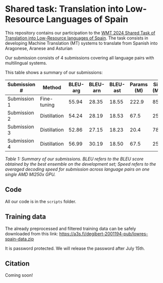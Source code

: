 # Shared task: Translation into Low-Resource Languages of Spain

This repository contains our participation to the [WMT 2024 Shared Task of Translation into Low-Resource languages of Spain](https://www2.statmt.org/wmt24/romance-task.html). The task consists in developing Machine Translation (MT) systems to translate from Spanish into Aragonese, Aranese and Asturian

Our submission consists of 4 submissions covering all language pairs with multilingual systems.

This table shows a summary of our submissions:

| Submission #  | Method        | BLEU-arg   | BLEU-arn   | BLEU-ast   | Params (M) | Size (MB) | Speed (s) |
|---------------|---------------|-------|-------|-------|-------|------------|-----------|
| Submission 1  | Fine-tuning   | 55.94 | 28.35 | 18.55 | 222.9 | 851        | 852.22    |
| Submission 2  | Distillation  | 54.24 | 28.19 | 18.53 | 67.5  | 258        | 361.33    |
| Submission 3  | Distillation  | 52.86 | 27.15 | 18.23 | 20.4  | 78         | 4.06      |
| Submission 4  | Distillation  | 56.99 | 30.19 | 18.50 | 67.5  | 258        | 891.76    |

*Table 1: Summary of our submissions. BLEU refers to the BLEU score obtained by the best ensemble on the development set; Speed refers to the averaged decoding speed for submission across language pairs on one single AMD MI250x GPU.*


## Code

All our code is in the `scripts` folder.

## Training data

The already preprocessed and filtered training data can be safely downloaded from this link: https://a3s.fi/degibert-2001194-pub/lowres-spain-data.zip

It is password protected. We will release the password after July 15th.

## Citation

Coming soon!